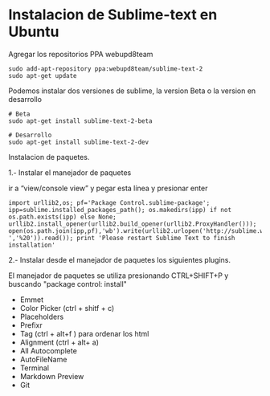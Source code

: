 Instalacion de Sublime-text en Ubuntu
=====================================

Agregar los repositorios PPA webupd8team

    sudo add-apt-repository ppa:webupd8team/sublime-text-2
    sudo apt-get update

Podemos instalar dos versiones de sublime, la version Beta o la version en desarrollo

    # Beta
    sudo apt-get install sublime-text-2-beta

    # Desarrollo
    sudo apt-get install sublime-text-2-dev
    
Instalacion de paquetes.

1.- Instalar el manejador de paquetes

ir a “view/console view” y pegar esta línea y presionar enter

    import urllib2,os; pf='Package Control.sublime-package'; ipp=sublime.installed_packages_path(); os.makedirs(ipp) if not os.path.exists(ipp) else None; urllib2.install_opener(urllib2.build_opener(urllib2.ProxyHandler())); open(os.path.join(ipp,pf),'wb').write(urllib2.urlopen('http://sublime.wbond.net/'+pf.replace(' ','%20')).read()); print 'Please restart Sublime Text to finish installation'
    
2.- Instalar desde el manejador de paquetes los siguientes plugins.

El manejador de paquetes se utiliza presionando CTRL+SHIFT+P y buscando "package control: install"

* Emmet
* Color Picker (ctrl + shitf + c)
* Placeholders
* Prefixr
* Tag (ctrl + alt+f )   para ordenar los html
* Alignment (ctrl + alt+ a)
* All Autocomplete
* AutoFileName
* Terminal
* Markdown Preview
* Git

